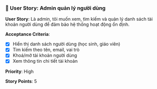 ### 👑 User Story: Admin quản lý người dùng

**User Story**: Là admin, tôi muốn xem, tìm kiếm và quản lý danh sách tài khoản người dùng để đảm bảo hệ thống hoạt động ổn định.

**Acceptance Criteria**:

 * [x] Hiển thị danh sách người dùng (học sinh, giáo viên)
 * [x] Tìm kiếm theo tên, email, vai trò
 * [x] Khoá/mở tài khoản người dùng
 * [x] Xem thông tin chi tiết tài khoản

**Priority**: High

**Story Points**: 5